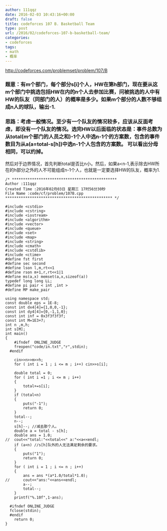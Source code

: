 ```yaml
---
author: 111qqz
date: 2016-02-03 10:43:16+00:00
draft: false
title: codeforces 107 B. Basketball Team
type: post
url: /2016/02/codeforces-107-b-basketball-team/
categories:
- codeforces
tags:
- math
- 概率
---
```


http://codeforces.com/problemset/problem/107/B


### 题意：有m个部门，每个部分s[i]个人，HW在第h部门，现在要从这m个部门中挑选包括HW在内的n个人去参加比赛，问被挑选的人中有HW的队友（同部门的人）的概率是多少。如果m个部分的人数不够组成n人的球队，输出-1.




### 思路：考虑一般情况。至少有一个队友的情况较多，应该从反面考虑，即没有一个队友的情况。选完HW以后面临的状态是：事件总数为从total(m个部门的人员之和)-1个人中选n-1个的方案数，包含的事件数目为从a(a=total-s[h])中选n-1个人包含的方案数。 可以看出分母相同，可以约掉。


然后对于边界情况，首先判断total是否比n小。然后，如果a<n-1,表示除去HW所在的h部分之外的人不可能组成n-1个人，也就是一定要选择HW的队友，概率为1.







    
    /* ***********************************************
    Author :111qqz
    Created Time :2016年02月03日 星期三 17时56分30秒
    File Name :code/cf/problem/107B.cpp
    ************************************************ */
    
    #include <cstdio>
    #include <cstring>
    #include <iostream>
    #include <algorithm>
    #include <vector>
    #include <queue>
    #include <set>
    #include <map>
    #include <string>
    #include <cmath>
    #include <cstdlib>
    #include <ctime>
    #define fst first
    #define sec second
    #define lson l,m,rt<<1
    #define rson m+1,r,rt<<1|1
    #define ms(a,x) memset(a,x,sizeof(a))
    typedef long long LL;
    #define pi pair < int ,int >
    #define MP make_pair
    
    using namespace std;
    const double eps = 1E-8;
    const int dx4[4]={1,0,0,-1};
    const int dy4[4]={0,-1,1,0};
    const int inf = 0x3f3f3f3f;
    const int M=1E3+7;
    int n ,m,h;
    int s[M];
    int main()
    {
    	#ifndef  ONLINE_JUDGE 
    	freopen("code/in.txt","r",stdin);
      #endif
    
    	cin>>n>>m>>h;
    	for ( int i = 1 ; i <= m ; i++) cin>>s[i];
    
    	double total = 0;
    	for ( int i =1 ; i <= m ; i++)
    	{
    	    total+=s[i];
    	}
    	if (total<n)
    	{
    	    puts("-1");
    	    return 0;
    	}
    	total--;
    	n--;
    	s[h]--; //减去那个人。
    	double a = total - s[h];
    	double ans = 1.0;
    //	cout<<"total:"<<total<<" a:"<<a<<endl;
    	if (a<n) //s[h]队外的人无法满足剩余的要求。
    	{
    	    puts("1");
    	    return 0;
    	}
    	for ( int i = 1 ; i <= n ; i++)
    	{
    	    ans = ans *(a*1.0/total*1.0);
    //	    cout<<"ans:"<<ans<<endl;
    	    a--;
    	    total--;
    	}
    	printf("%.10f",1-ans);
    
      #ifndef ONLINE_JUDGE  
      fclose(stdin);
      #endif
        return 0;
    }
    



